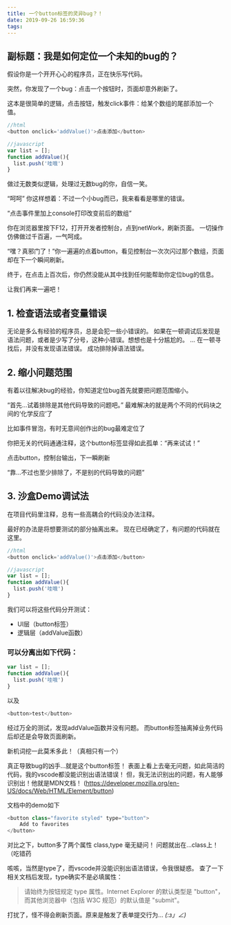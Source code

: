 ```yaml
---
title: 一个button标签的灵异bug？！
date: 2019-09-26 16:59:36
tags:
---
```


## 副标题：我是如何定位一个未知的bug的？

假设你是一个开开心心的程序员，正在快乐写代码。

突然，你发现了一个bug：点击一个按钮时，页面却意外刷新了。

<!-- more -->

这本是很简单的逻辑，点击按钮，触发click事件：给某个数组的尾部添加一个值。
```javascript
//html
<button onclick='addValue()'>点击添加</button>

//javascript
var list = [];
function addValue(){
  list.push('哇哦')
}

```
做过无数类似逻辑，处理过无数bug的你，自信一笑。

“呵呵” 你这样想着：不过一个小bug而已，我来看看是哪里的错误。

“点击事件里加上console打印改变前后的数组”

你在浏览器里按下F12，打开开发者控制台，点到netWork，刷新页面。 一切操作仿佛做过千百遍，一气呵成。

“嘿？真邪门了！”你一遍遍的点着button，看见控制台一次次闪过那个数组，页面却在下一个瞬间刷新。

终于，在点击上百次后，你仍然没能从其中找到任何能帮助你定位bug的信息。

让我们再来一遍吧！

## 1. 检查语法或者变量错误
无论是多么有经验的程序员，总是会犯一些小错误的。
如果在一顿调试后发现是语法问题，或者是少写了分号，这种小错误。想想也是十分尴尬的。
...
在一顿寻找后，并没有发现语法错误。
成功排除掉语法错误。

## 2. 缩小问题范围
有着以往解决bug的经验，你知道定位bug首先就要把问题范围缩小。

“首先...试着排除是其他代码导致的问题吧。” 最难解决的就是两个不同的代码块之间的‘化学反应’了

比如事件冒泡，有时无意间创作出的bug最难定位了

你把无关的代码通通注释，这个button标签显得如此孤单：“再来试试！”

点击button，控制台输出，下一瞬刷新

“靠...不过也至少排除了，不是别的代码导致的问题”

## 3. 沙盒Demo调试法
在项目代码里注释，总有一些高耦合的代码没办法注释。

最好的办法是将想要测试的部分抽离出来。
现在已经确定了，有问题的代码就在这里。
```javascript
//html
<button onclick='addValue()'>点击添加</button>

//javascript
var list = [];
function addValue(){
  list.push('哇哦')
}

```
我们可以将这些代码分开测试：
- UI层（button标签）
- 逻辑层（addValue函数）

### 可以分离出如下代码：
```javascript
var list = [];
function addValue(){
  list.push('哇哦')
}
```
以及
```javascript
<button>test</button>
```

经过万全的测试，发现addValue函数并没有问题。
而button标签抽离掉业务代码后却还是会导致页面刷新。

新机词挖一此莫禾多此！（真相只有一个）

真正导致bug的凶手...就是这个button标签！
表面上看上去毫无问题，如此简洁的代码，我的vscode都没能识别出语法错误！
但，我无法识别出的问题，有人能够识别出！他就是MDN文档！ (https://developer.mozilla.org/en-US/docs/Web/HTML/Element/button)

文档中的demo如下
```javascript
<button class="favorite styled" type="button">
    Add to favorites
</button>

```
对比之下，button多了两个属性 class,type 毫无疑问！
问题就出在...class上！（吃错药

咳咳，当然是type了，而vscode并没能识别出语法错误，令我很疑惑。
查了一下相关文档后发现，type确实不是必填属性：

> 请始终为按钮规定 type 属性。Internet Explorer 的默认类型是 "button"，而其他浏览器中（包括 W3C 规范）的默认值是 "submit"。

打扰了，怪不得会刷新页面。原来是触发了表单提交行为...
_(:з」∠)_